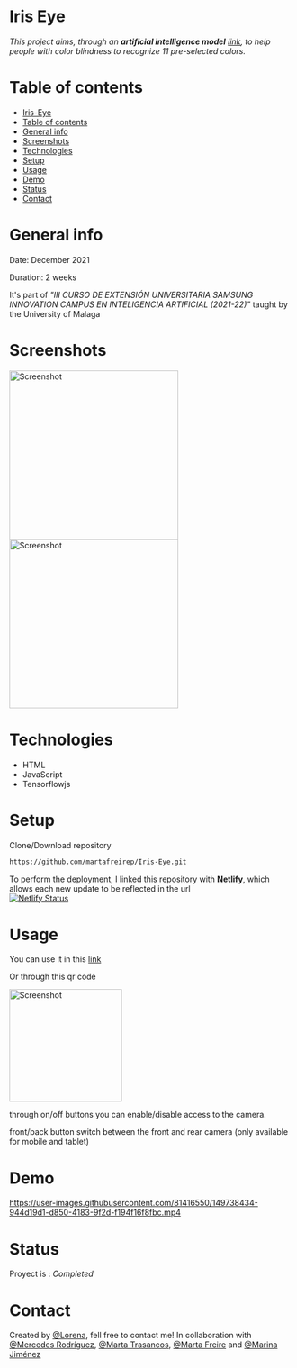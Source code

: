 # Iris Eye 

_This project aims, through an **artificial intelligence model** [link](https://github.com/martafreirep/Iris_Eye_Model), to help people with color blindness to recognize 11 pre-selected colors._

# Table of contents
* [Iris-Eye](#iris-eye)
* [Table of contents](#table-of-contents)
* [General info](#general-info)
* [Screenshots](#screenshots)
* [Technologies](#technologies)
* [Setup](#setup)
* [Usage](#usage)
* [Demo](#demo)
* [Status](#status)
* [Contact](#contact)

# General info
Date: December 2021

Duration: 2 weeks

It's part of _"III CURSO DE EXTENSIÓN UNIVERSITARIA SAMSUNG INNOVATION CAMPUS EN INTELIGENCIA ARTIFICIAL (2021-22)"_ taught by the University of Malaga

# Screenshots
<img src="./images/screenshot.jpg" height="300" title="Screenshot"> <img src="./images/screenshot1.png" height="300" title="Screenshot">

# Technologies
* HTML
* JavaScript
* Tensorflowjs

# Setup

Clone/Download repository
```sh
https://github.com/martafreirep/Iris-Eye.git
```

To perform the deployment, I linked this repository with **Netlify**, which allows each new update to be reflected in the url   
[![Netlify Status](https://api.netlify.com/api/v1/badges/a630d120-d069-43c1-bb9b-21962a59b74e/deploy-status)](https://app.netlify.com/sites/inspiring-payne-53333a/deploys)

# Usage
You can use it in this [link](https://inspiring-payne-53333a.netlify.app/)

Or through this qr code

<img src="./images/qr-irisEye.png" height="200" title="Screenshot">

through on/off buttons you can enable/disable access to the camera. 

front/back button switch between the front and rear camera (only available for mobile and tablet)

# Demo

https://user-images.githubusercontent.com/81416550/149738434-944d19d1-d850-4183-9f2d-f194f16f8fbc.mp4

# Status
Proyect is : _Completed_

# Contact
Created by [@Lorena](https://www.linkedin.com/in/lorena-jiménez-tejada-966611176), fell free to contact me! In collaboration with [@Mercedes Rodríguez](https://www.linkedin.com/in/mercedes-rodriguez-barbero-20ab3766), [@Marta Trasancos](https://www.linkedin.com/mwlite/in/marta-trasancos-09178063), [@Marta Freire](https://www.linkedin.com/in/marta-freire-painceira-8ba76025) and [@Marina Jiménez](https://www.linkedin.com/in/marinajimenezegea)
